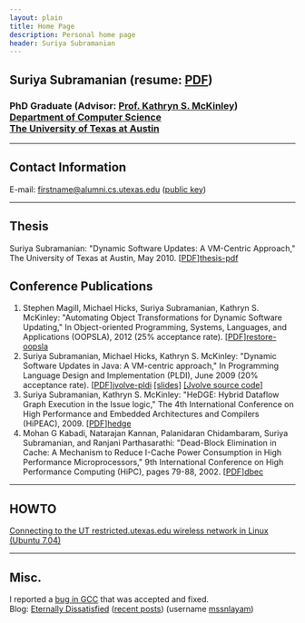 ```yaml
---
layout: plain
title: Home Page
description: Personal home page
header: Suriya Subramanian
---
```

## Suriya Subramanian (resume: [PDF][PDF]<!-- [TXT][TXT]-->)
### PhD Graduate (Advisor: [Prof. Kathryn S. McKinley][mckinley])<br /> [Department of Computer Science][utcs] <br /> [The University of Texas at Austin][ut]

--------------------------------------------------------------

## Contact Information
E-mail: firstname@alumni.cs.utexas.edu ([public key][gpg])  

--------------------------------------------------------------

## Thesis
Suriya Subramanian: "Dynamic Software Updates: A VM-Centric Approach," The
University of Texas at Austin, May 2010. [[PDF]][thesis-pdf]

## Conference Publications
1. Stephen Magill, Michael Hicks, Suriya Subramanian, Kathryn S. McKinley:
"Automating Object Transformations for Dynamic Software Updating," In
Object-oriented Programming, Systems, Languages, and Applications (OOPSLA),
2012 (25% acceptance rate). [[PDF]][restore-oopsla]
2. Suriya Subramanian, Michael Hicks, Kathryn S. McKinley: "Dynamic
Software Updates in Java: A VM-centric approach," In Programming Language
Design and Implementation (PLDI), June 2009 (20% acceptance rate).
[[PDF]][jvolve-pldi] [[slides]][jvolve-pldi-slides]
[[Jvolve source code]][jvolve]
3. Suriya Subramanian, Kathryn S. McKinley: "HeDGE: Hybrid Dataflow Graph
Execution in the Issue logic," The 4th International Conference on High
Performance and Embedded Architectures and Compilers (HiPEAC), 2009. [[PDF]][hedge]
4. Mohan G Kabadi, Natarajan Kannan, Palanidaran Chidambaram, Suriya
Subramanian, and Ranjani Parthasarathi: "Dead-Block Elimination in Cache:
A Mechanism to Reduce I-Cache Power Consumption in High Performance
Microprocessors," 9th International Conference on High Performance
Computing (HiPC), pages 79-88, 2002. [[PDF]][dbec]
<!-- 5. Suriya Subramanian, Michael Hicks, Kathryn S. McKinley: "Dynamic
Software Updates in Java: A VM-centric approach," UT-Austin Computer
Science Technical Report TR-08-38. 2008. [[PDF]][tr] -->

--------------------------------------------------------------

## HOWTO
[Connecting to the UT restricted.utexas.edu wireless network in Linux (Ubuntu 7.04)][wireless]

--------------------------------------------------------------

## Misc.
I reported a [bug in GCC][gcc] that was accepted and fixed.  
Blog: [Eternally Dissatisfied][wp] ([recent posts][recent]) (username [mssnlayam][wp])

[utcs]: http://www.cs.utexas.edu
[ut]:   http://www.utexas.edu
[gpg]:  files/pubkey.asc.txt
[wireless]: UT-wireless
[wp]:   http://mssnlayam.wordpress.com
[gcc]:  http://gcc.gnu.org/bugzilla/show_bug.cgi?id=19491
[mckinley]: http://www.cs.utexas.edu/users/mckinley
[recent]: recent-posts.html
[aces]: http://www.utexas.edu/maps/main/buildings/ace.html
[PDF]: files/resume-suriya.pdf
[TXT]: files/resume-suriya.txt
[jvolve]: jvolve

<!-- papers -->

[thesis-pdf]: papers/suriya-thesis-final.pdf
[tr]:   papers/tr-08-38.pdf
[hedge]: papers/hedge.pdf
[dbec]:  papers/dbec.pdf
[jvolve-pldi]: papers/jvolve-pldi.pdf
[jvolve-pldi-slides]: papers/jvolve-pldi-slides.pdf
[restore-oopsla]: papers/oopsla-2012.pdf
